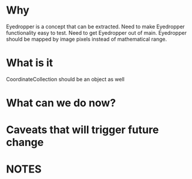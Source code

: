 # Why
Eyedropper is a concept that can be extracted.
Need to make Eyedropper functionality easy to test.
Need to get Eyedropper out of main.
Eyedropper should be mapped by image pixels instead of mathematical range.

# What is it
CoordinateCollection should be an object as well

# What can we do now?

# Caveats that will trigger future change

# NOTES

